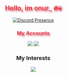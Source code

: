 <h2 align="center" style="color:#e63946;text-shadow: 3px 4px 4px rgba(205, 50, 70, 0.7);">Hello, im onur_ 🔥💀</h2>

<div align="center">

[![Discord Presence](https://lanyard.cnrad.dev/api/588345928184758272?bg=b80c00&hideActivity=true&hideSpotify=true&theme=light)](https://discord.com/users/588345928184758272)

</div>

<h3 align="center" style="color:#e63946;text-shadow: 3px 4px 4px rgba(205, 50, 70, 0.7);">My Accounts</h3>
<p align="center">
  <a href="https://github.com/onurjkk" target"blank_"><img src="https://img.shields.io/badge/GitHub%20-191717.svg?&style=for-the-badge&logo=github&logoColor=white"></a>
  <a href="https://dsc.gg/chatters" target"blank_"><img src="https://img.shields.io/discord/1043278929600979085?style=for-the-badge&color=e03c36&label=chatters&logo=discord&logoColor=red"></a>
  <br>
</p>

<h3 align="center" style="font-weight: bold; font-size: 18px">My Interests</h3>
<p align="center">
  <a href="https://skillicons.dev">
    <img src="https://skillicons.dev/icons?i=c,cpp,py,java" />
  </a>
</p>
